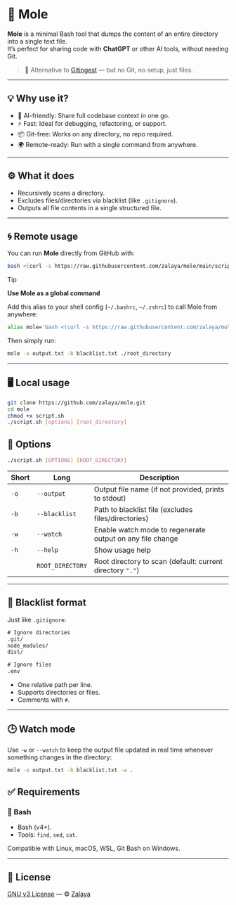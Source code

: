 # 🐲 Mole

**Mole** is a minimal Bash tool that dumps the content of an entire directory into a single text file.  
It’s perfect for sharing code with **ChatGPT** or other AI tools, without needing Git.

> 🔁 Alternative to [Gitingest](https://github.com/coderamp-labs/gitingest) — but no Git, no setup, just files.

---

## 💡 Why use it?

- 🧠 AI-friendly: Share full codebase context in one go.
- ⚡ Fast: Ideal for debugging, refactoring, or support.
- 📦 Git-free: Works on any directory, no repo required.
- 🌍 Remote-ready: Run with a single command from anywhere.

---

## ⚙️ What it does

- Recursively scans a directory.
- Excludes files/directories via blacklist (like `.gitignore`).
- Outputs all file contents in a single structured file.

---

## 🌀 Remote usage

You can run **Mole** directly from GitHub with:

```bash
bash <(curl -s https://raw.githubusercontent.com/zalaya/mole/main/script.sh) [options] [root_directory]
```

> [!TIP]
> **Use Mole as a global command**
>
> Add this alias to your shell config (`~/.bashrc`, `~/.zshrc`) to call Mole from anywhere:
>
> ```bash
> alias mole='bash <(curl -s https://raw.githubusercontent.com/zalaya/mole/main/script.sh)'
> ```
>
> Then simply run:
>
> ```bash
> mole -o output.txt -b blacklist.txt ./root_directory
> ```

---

## 🖥️ Local usage

```bash
git clone https://github.com/zalaya/mole.git
cd mole
chmod +x script.sh
./script.sh [options] [root_directory]
```

## 🔧 Options

```bash
./script.sh [OPTIONS] [ROOT_DIRECTORY]
```

| Short | Long             | Description                                               |
| ----- | ---------------- | --------------------------------------------------------- |
| `-o`  | `--output`       | Output file name (if not provided, prints to stdout)      |
| `-b`  | `--blacklist`    | Path to blacklist file (excludes files/directories)       |
| `-w`  | `--watch`        | Enable watch mode to regenerate output on any file change |
| `-h`  | `--help`         | Show usage help                                           |
|       | `ROOT_DIRECTORY` | Root directory to scan (default: current directory `"."`) |

---

## 🧾 Blacklist format

Just like `.gitignore`:

```txt
# Ignore directories
.git/
node_modules/
dist/

# Ignore files
.env
```

* One relative path per line.
* Supports directories or files.
* Comments with `#`.

---

## 🕒 Watch mode

Use `-w` or `--watch` to keep the output file updated in real time whenever something changes in the directory:

```bash
mole -o output.txt -b blacklist.txt -w .
````

## ✅ Requirements

### 🐍 Bash

* Bash (v4+).
* Tools: `find`, `sed`, `cat`.

Compatible with Linux, macOS, WSL, Git Bash on Windows.

---

## 📘 License

[GNU v3 License](https://github.com/Zalaya/Mole/blob/main/LICENSE) — © [Zalaya](https://github.com/Zalaya)
